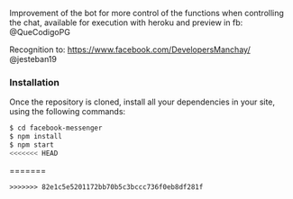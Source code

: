 Improvement of the bot for more control of the functions when controlling the chat, available for execution with heroku and preview in fb: @QueCodigoPG

Recognition to: https://www.facebook.com/DevelopersManchay/ @jesteban19

### Installation

Once the repository is cloned, install all your dependencies in your site, using the following commands:

```sh
$ cd facebook-messenger
$ npm install
$ npm start
<<<<<<< HEAD
```
=======
```
>>>>>>> 82e1c5e5201172bb70b5c3bccc736f0eb8df281f
